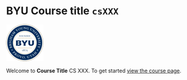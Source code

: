 # BYU **Course title** `csXXX`

![byu](byuLogo.png)

Welcome to **Course Title** CS XXX. To get started [view the course page](https://github.com/csinstructiontemplate/examplecourse).
